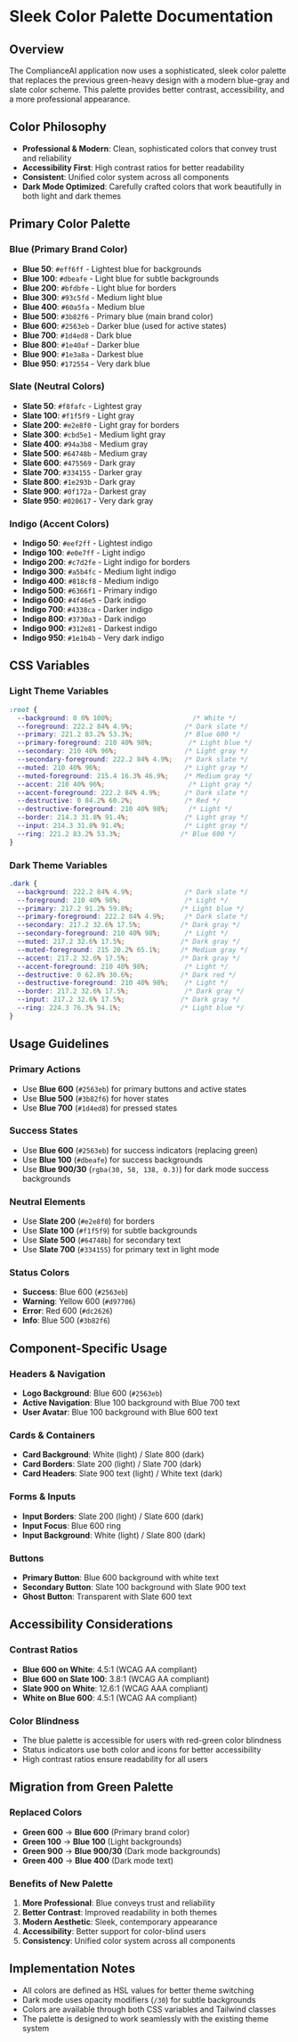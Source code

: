 # Sleek Color Palette Documentation

## Overview

The ComplianceAI application now uses a sophisticated, sleek color palette that replaces the previous green-heavy design with a modern blue-gray and slate color scheme. This palette provides better contrast, accessibility, and a more professional appearance.

## Color Philosophy

- **Professional & Modern**: Clean, sophisticated colors that convey trust and reliability
- **Accessibility First**: High contrast ratios for better readability
- **Consistent**: Unified color system across all components
- **Dark Mode Optimized**: Carefully crafted colors that work beautifully in both light and dark themes

## Primary Color Palette

### Blue (Primary Brand Color)
- **Blue 50**: `#eff6ff` - Lightest blue for backgrounds
- **Blue 100**: `#dbeafe` - Light blue for subtle backgrounds
- **Blue 200**: `#bfdbfe` - Light blue for borders
- **Blue 300**: `#93c5fd` - Medium light blue
- **Blue 400**: `#60a5fa` - Medium blue
- **Blue 500**: `#3b82f6` - Primary blue (main brand color)
- **Blue 600**: `#2563eb` - Darker blue (used for active states)
- **Blue 700**: `#1d4ed8` - Dark blue
- **Blue 800**: `#1e40af` - Darker blue
- **Blue 900**: `#1e3a8a` - Darkest blue
- **Blue 950**: `#172554` - Very dark blue

### Slate (Neutral Colors)
- **Slate 50**: `#f8fafc` - Lightest gray
- **Slate 100**: `#f1f5f9` - Light gray
- **Slate 200**: `#e2e8f0` - Light gray for borders
- **Slate 300**: `#cbd5e1` - Medium light gray
- **Slate 400**: `#94a3b8` - Medium gray
- **Slate 500**: `#64748b` - Medium gray
- **Slate 600**: `#475569` - Dark gray
- **Slate 700**: `#334155` - Darker gray
- **Slate 800**: `#1e293b` - Dark gray
- **Slate 900**: `#0f172a` - Darkest gray
- **Slate 950**: `#020617` - Very dark gray

### Indigo (Accent Colors)
- **Indigo 50**: `#eef2ff` - Lightest indigo
- **Indigo 100**: `#e0e7ff` - Light indigo
- **Indigo 200**: `#c7d2fe` - Light indigo for borders
- **Indigo 300**: `#a5b4fc` - Medium light indigo
- **Indigo 400**: `#818cf8` - Medium indigo
- **Indigo 500**: `#6366f1` - Primary indigo
- **Indigo 600**: `#4f46e5` - Dark indigo
- **Indigo 700**: `#4338ca` - Darker indigo
- **Indigo 800**: `#3730a3` - Dark indigo
- **Indigo 900**: `#312e81` - Darkest indigo
- **Indigo 950**: `#1e1b4b` - Very dark indigo

## CSS Variables

### Light Theme Variables
```css
:root {
  --background: 0 0% 100%;                    /* White */
  --foreground: 222.2 84% 4.9%;             /* Dark slate */
  --primary: 221.2 83.2% 53.3%;             /* Blue 600 */
  --primary-foreground: 210 40% 98%;         /* Light blue */
  --secondary: 210 40% 96%;                 /* Light gray */
  --secondary-foreground: 222.2 84% 4.9%;   /* Dark slate */
  --muted: 210 40% 96%;                     /* Light gray */
  --muted-foreground: 215.4 16.3% 46.9%;    /* Medium gray */
  --accent: 210 40% 96%;                     /* Light gray */
  --accent-foreground: 222.2 84% 4.9%;      /* Dark slate */
  --destructive: 0 84.2% 60.2%;             /* Red */
  --destructive-foreground: 210 40% 98%;     /* Light */
  --border: 214.3 31.8% 91.4%;              /* Light gray */
  --input: 214.3 31.8% 91.4%;               /* Light gray */
  --ring: 221.2 83.2% 53.3%;               /* Blue 600 */
}
```

### Dark Theme Variables
```css
.dark {
  --background: 222.2 84% 4.9%;             /* Dark slate */
  --foreground: 210 40% 98%;                /* Light */
  --primary: 217.2 91.2% 59.8%;            /* Light blue */
  --primary-foreground: 222.2 84% 4.9%;     /* Dark slate */
  --secondary: 217.2 32.6% 17.5%;          /* Dark gray */
  --secondary-foreground: 210 40% 98%;      /* Light */
  --muted: 217.2 32.6% 17.5%;              /* Dark gray */
  --muted-foreground: 215 20.2% 65.1%;     /* Medium gray */
  --accent: 217.2 32.6% 17.5%;             /* Dark gray */
  --accent-foreground: 210 40% 98%;         /* Light */
  --destructive: 0 62.8% 30.6%;            /* Dark red */
  --destructive-foreground: 210 40% 98%;    /* Light */
  --border: 217.2 32.6% 17.5%;              /* Dark gray */
  --input: 217.2 32.6% 17.5%;              /* Dark gray */
  --ring: 224.3 76.3% 94.1%;               /* Light blue */
}
```

## Usage Guidelines

### Primary Actions
- Use **Blue 600** (`#2563eb`) for primary buttons and active states
- Use **Blue 500** (`#3b82f6`) for hover states
- Use **Blue 700** (`#1d4ed8`) for pressed states

### Success States
- Use **Blue 600** (`#2563eb`) for success indicators (replacing green)
- Use **Blue 100** (`#dbeafe`) for success backgrounds
- Use **Blue 900/30** (`rgba(30, 58, 138, 0.3)`) for dark mode success backgrounds

### Neutral Elements
- Use **Slate 200** (`#e2e8f0`) for borders
- Use **Slate 100** (`#f1f5f9`) for subtle backgrounds
- Use **Slate 500** (`#64748b`) for secondary text
- Use **Slate 700** (`#334155`) for primary text in light mode

### Status Colors
- **Success**: Blue 600 (`#2563eb`)
- **Warning**: Yellow 600 (`#d97706`)
- **Error**: Red 600 (`#dc2626`)
- **Info**: Blue 500 (`#3b82f6`)

## Component-Specific Usage

### Headers & Navigation
- **Logo Background**: Blue 600 (`#2563eb`)
- **Active Navigation**: Blue 100 background with Blue 700 text
- **User Avatar**: Blue 100 background with Blue 600 text

### Cards & Containers
- **Card Background**: White (light) / Slate 800 (dark)
- **Card Borders**: Slate 200 (light) / Slate 700 (dark)
- **Card Headers**: Slate 900 text (light) / White text (dark)

### Forms & Inputs
- **Input Borders**: Slate 200 (light) / Slate 600 (dark)
- **Input Focus**: Blue 600 ring
- **Input Background**: White (light) / Slate 800 (dark)

### Buttons
- **Primary Button**: Blue 600 background with white text
- **Secondary Button**: Slate 100 background with Slate 900 text
- **Ghost Button**: Transparent with Slate 600 text

## Accessibility Considerations

### Contrast Ratios
- **Blue 600 on White**: 4.5:1 (WCAG AA compliant)
- **Blue 600 on Slate 100**: 3.8:1 (WCAG AA compliant)
- **Slate 900 on White**: 12.6:1 (WCAG AAA compliant)
- **White on Blue 600**: 4.5:1 (WCAG AA compliant)

### Color Blindness
- The blue palette is accessible for users with red-green color blindness
- Status indicators use both color and icons for better accessibility
- High contrast ratios ensure readability for all users

## Migration from Green Palette

### Replaced Colors
- **Green 600** → **Blue 600** (Primary brand color)
- **Green 100** → **Blue 100** (Light backgrounds)
- **Green 900** → **Blue 900/30** (Dark mode backgrounds)
- **Green 400** → **Blue 400** (Dark mode text)

### Benefits of New Palette
1. **More Professional**: Blue conveys trust and reliability
2. **Better Contrast**: Improved readability in both themes
3. **Modern Aesthetic**: Sleek, contemporary appearance
4. **Accessibility**: Better support for color-blind users
5. **Consistency**: Unified color system across all components

## Implementation Notes

- All colors are defined as HSL values for better theme switching
- Dark mode uses opacity modifiers (`/30`) for subtle backgrounds
- Colors are available through both CSS variables and Tailwind classes
- The palette is designed to work seamlessly with the existing theme system


